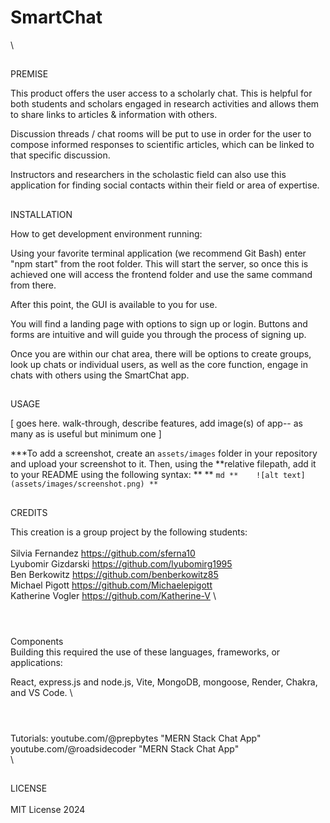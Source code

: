 # SmartChat
\
## 
PREMISE

This product offers the user access to a scholarly chat. This is helpful for both students and scholars engaged in research activities and allows them to share links to articles & information with others.

Discussion threads / chat rooms will be put to use in order for the user to compose informed responses to scientific articles, which can be linked to that specific discussion. 

Instructors and researchers in the scholastic field can also use this application for finding social contacts within their field or area of expertise.


##
INSTALLATION

How to get development environment running:

Using your favorite terminal application (we recommend Git Bash) enter "npm start" from the root folder. This will start the server, so once this is achieved one will access the frontend folder and use the same command from there.

After this point, the GUI is available to you for use.

You will find a landing page with options to sign up or login. Buttons and forms are intuitive and will guide you through the process of signing up.

Once you are within our chat area, there will be options to create groups, look up chats or individual users, as well as the core function, engage in chats with others using the SmartChat app.


##
USAGE

[ goes here. walk-through, describe features, add image(s) of app-- as many as is useful but minimum one ]

***To add a screenshot, create an `assets/images` folder in your repository and upload your screenshot to it. Then, using the **relative filepath, add it to your README using the following syntax:
**
**    ```md
**    ![alt text](assets/images/screenshot.png)
**    ```


##  
CREDITS  

This creation is a group project by the following students:  
<br>
Silvia Fernandez https://github.com/sferna10
<br>
Lyubomir Gizdarski https://github.com/lyubomirg1995
<br>
Ben Berkowitz https://github.com/benberkowitz85
<br>
Michael Pigott https://github.com/Michaelepigott
<br>
Katherine Vogler https://github.com/Katherine-V
\
#
\
Components  
Building this required the use of these languages, frameworks, or applications:  

React, express.js and node.js, Vite, MongoDB, mongoose, Render, Chakra, and VS Code.
\
#
\
Tutorials: 
youtube.com/@prepbytes "MERN Stack Chat App"
youtube.com/@roadsidecoder "MERN Stack Chat App"
\
\
##
LICENSE  
\
MIT License 2024
